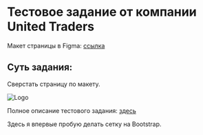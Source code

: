 # Тестовое задание от компании United Traders


Макет страницы в Figma: [ссылка](https://www.figma.com/file/D6Cn56BDGVMupa8i8y3Y4DQt/%D0%A2%D0%B5%D1%81%D1%82%D0%BE%D0%B2%D0%BE%D0%B5-%D0%B7%D0%B0%D0%B4%D0%B0%D0%BD%D0%B8%D0%B5-United-Traders?node-id=0%3A1)


## Суть задания:

Сверстать страницу по макету.

![Logo](./img/)

Полное описание тестового задания: [здесь](test-markup-task.md)

Здесь я впервые пробую делать сетку на Bootstrap.